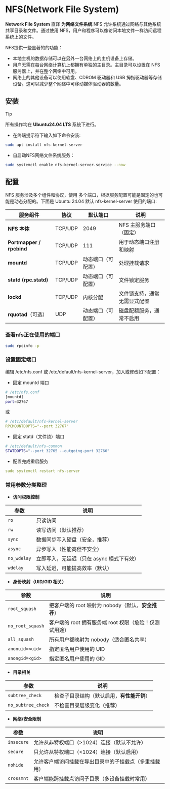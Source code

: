 # NFS(Network File System)

**Network File System** 直译 **为网络文件系统** NFS 允许系统通过网络与其他系统共享目录和文件。通过使用 NFS，用户和程序可以像访问本地文件一样访问远程系统上的文件。

NFS提供一些显著的的功能：

- 本地主机的数据存储可以在另外一台网络上的主机设备上存储。
- 用户无需在每台网络计算机上都拥有单独的主目录。主目录可以设置在 NFS 服务器上，并在整个网络中可用。
- 网络上的其他设备可以使用软盘、CDROM 驱动器和 USB 拇指驱动器等存储设备。这可以减少整个网络中可移动媒体驱动器的数量。

## 安装

> [!TIP]
> 所有操作均在 **Ubuntu24.04 LTS** 系统下进行。

- 在终端提示符下输入如下命令安装:

```bash
sudo apt install nfs-kernel-server
```

- 自启动NFS网络文件系统服务：

```bash
sudo systemctl enable nfs-kernel-server.service --now
```

## 配置

NFS 服务涉及多个组件和协议，使用 多个端口，根据服务配置可能是固定的也可能是动态分配的。下面是 Ubuntu 24.04 默认 nfs-kernel-server 使用的端口:

| 服务组件                     | 协议      | 默认端口      | 说明             |
| ------------------------ | ------- | --------- | -------------- |
| **NFS 本体**               | TCP/UDP | 2049      | NFS 主服务端口（固定）  |
| **Portmapper / rpcbind** | TCP/UDP | 111       | 用于动态端口注册和映射    |
| **mountd**               | TCP/UDP | 动态端口（可配置） | 处理挂载请求         |
| **statd (rpc.statd)**    | TCP/UDP | 动态端口（可配置） | 文件锁定服务         |
| **lockd**                | TCP/UDP | 内核分配      | 文件锁支持，通常无需显式配置 |
| **rquotad**（可选）          | UDP     | 动态端口（可配置） | 磁盘配额服务，通常不启用   |

### 查看nfs正在使用的端口

```bash
sudo rpcinfo -p
```

### 设置固定端口

编辑 /etc/nfs.conf 或 /etc/default/nfs-kernel-server，加入或修改如下配置：

- 固定 mountd 端口

```bash
# /etc/nfs.conf
[mountd]
port=32767
```

或

```yaml
# /etc/default/nfs-kernel-server
RPCMOUNTDOPTS="--port 32767"
```

- 固定 statd（文件锁）端口

```bash
# /etc/default/nfs-common
STATDOPTS="--port 32765 --outgoing-port 32766"
```

- 配置完成重启服务

```yaml
sudo systemctl restart nfs-server
```

### 常用参数分类整理

- **访问权限控制**

| 参数          | 说明                       |
| ----------- | ------------------------ |
| `ro`        | 只读访问                     |
| `rw`        | 读写访问（默认推荐）               |
| `sync`      | 数据同步写入硬盘（安全，推荐）          |
| `async`     | 异步写入（性能高但不安全）            |
| `no_wdelay` | 立即写入，无延迟（只在 async 模式下有效） |
| `wdelay`    | 写入延迟，可能提高效率（默认）          |

- **身份映射（UID/GID 相关）**

| 参数               | 说明                                 |
| ---------------- | ---------------------------------- |
| `root_squash`    | 把客户端的 root 映射为 nobody（默认，**安全推荐**） |
| `no_root_squash` | 客户端的 root 拥有服务端 root 权限（危险！仅测试用途）  |
| `all_squash`     | 所有用户都映射为 nobody（适合匿名共享）            |
| `anonuid=<uid>`  | 指定匿名用户使用的 UID                      |
| `anongid=<gid>`  | 指定匿名用户使用的 GID                      |

- **目录相关**

| 参数                 | 说明                      |
| ------------------ | ----------------------- |
| `subtree_check`    | 检查子目录结构（默认启用，**有性能开销**） |
| `no_subtree_check` | 不检查目录层级变化（推荐）           |

- **网络/安全限制**

| 参数         | 说明                          |
| ---------- | --------------------------- |
| `insecure` | 允许从非特权端口（>1024）连接（默认不允许）    |
| `secure`   | 只允许从特权端口（<1024）连接（默认启用）     |
| `nohide`   | 允许客户端访问挂载在导出目录中的子挂载点（多重挂载用） |
| `crossmnt` | 客户端能跨挂载点访问子目录（多设备挂载时常用）     |

